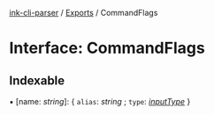 [ink-cli-parser](../README.md) / [Exports](../modules.md) / CommandFlags

# Interface: CommandFlags

## Indexable

▪ [name: *string*]: { `alias`: _string_ ; `type`:
[_inputType_](../modules.md#inputtype) }

